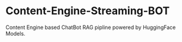 # Content-Engine-Streaming-BOT
Content Engine based ChatBot RAG pipline powered by HuggingFace Models.
